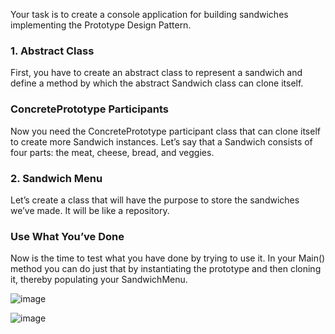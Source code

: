Your task is to create a console application for building sandwiches implementing the Prototype Design Pattern.

### 1.	Abstract Class

First, you have to create an abstract class to represent a sandwich and define a method by which the abstract Sandwich class can clone itself.

### ConcretePrototype Participants

Now you need the ConcretePrototype participant class that can clone itself to create more Sandwich instances. Let’s say that a Sandwich consists of four parts: the meat, cheese, bread, and veggies.

### 2.	Sandwich Menu

Let’s create a class that will have the purpose to store the sandwiches we’ve made. It will be like a repository.

### Use What You’ve Done

Now is the time to test what you have done by trying to use it. In your Main() method you can do just that by instantiating the prototype and then cloning it, thereby populating your SandwichMenu.

![image](https://user-images.githubusercontent.com/45227327/229312279-28d3a3c1-f8f6-4469-a6c5-d6b29ab11888.png)

![image](https://user-images.githubusercontent.com/45227327/229312288-d717901e-1065-4573-b0c3-e8d2e6a4c28f.png)
